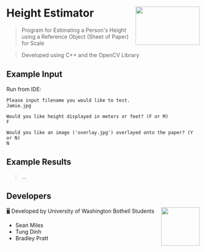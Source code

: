 # Height Estimator <img src="https://pngonly.com/wp-content/uploads/2017/05/Simple-Ruler-Clipart-PNG.png" align="right" width="167" height="100">
> Program for Estimating a Person's Height using a Reference Object (Sheet of Paper) for Scale

> Developed using C++ and the OpenCV Library

## Example Input
Run from IDE:

`Please input filename you would like to test.`<br />
`Jamie.jpg`

`Would you like height displayed in meters or feet? (F or M)`<br />
`F`

`Would you like an image ('overlay.jpg') overlayed onto the paper? (Y or N)`<br />
`N`

## Example Results
> ...

## Developers
<img src="https://s3-us-west-2.amazonaws.com/uw-s3-cdn/wp-content/uploads/sites/6/2017/03/04142730/uw-bothell-squarelogo-1424849922003-150x150.png" align="right" width="100" height="100">

🖥️ Developed by University of Washington Bothell Students

- Sean Miles
- Tung Dinh
- Bradley Pratt
